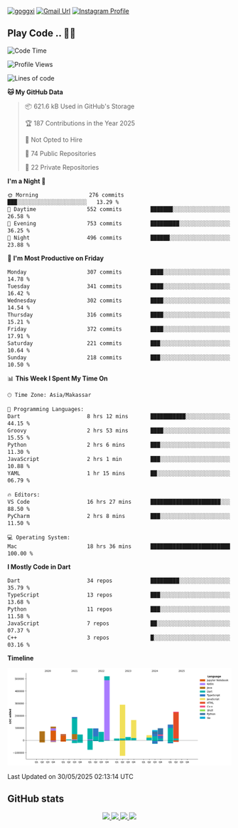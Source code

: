 [![goggxi](https://img.shields.io/badge/Portofolio-Goggxi-orange)](https://goggxi.github.io)
[![Gmail Url](https://img.shields.io/twitter/url?label=Goggxi@gmail.com&logo=gmail&style=social&url=http%3A%2F%2Fmailto%3Acontact.Goggxi@gmail.com)](mailto:Goggxi@gmail.com) [![Instagram Profile](https://img.shields.io/twitter/url?label=moh_rifkan&logo=instagram&style=social&url=https://www.instagram.com/moh_rifkan/)](https://www.instagram.com/moh_rifkan/)

## Play Code .. 💬🚀

<!-- [![Moh Rifkan GitHub stats](https://github-readme-stats.vercel.app/api?username=goggxi&count_private=true&show_icons=true&theme=dracula&custom_title=Goggxi%20Statistic%20🚀)](https://github.com/goggxi/goggxi)

[![Top Langs](https://github-readme-stats.vercel.app/api/top-langs/?username=goggxi&langs_count=8&layout=compact&show_icons=true&theme=dracula)](https://github.com/goggxi/goggxi) -->

<!--START_SECTION:waka-->
![Code Time](http://img.shields.io/badge/Code%20Time-4%2C351%20hrs%206%20mins-blue)

![Profile Views](http://img.shields.io/badge/Profile%20Views-1-blue)

![Lines of code](https://img.shields.io/badge/From%20Hello%20World%20I%27ve%20Written-2.3%20million%20lines%20of%20code-blue)

**🐱 My GitHub Data** 

> 📦 621.6 kB Used in GitHub's Storage 
 > 
> 🏆 187 Contributions in the Year 2025
 > 
> 🚫 Not Opted to Hire
 > 
> 📜 74 Public Repositories 
 > 
> 🔑 22 Private Repositories 
 > 
**I'm a Night 🦉** 

```text
🌞 Morning                276 commits         ███░░░░░░░░░░░░░░░░░░░░░░   13.29 % 
🌆 Daytime                552 commits         ███████░░░░░░░░░░░░░░░░░░   26.58 % 
🌃 Evening                753 commits         █████████░░░░░░░░░░░░░░░░   36.25 % 
🌙 Night                  496 commits         ██████░░░░░░░░░░░░░░░░░░░   23.88 % 
```
📅 **I'm Most Productive on Friday** 

```text
Monday                   307 commits         ████░░░░░░░░░░░░░░░░░░░░░   14.78 % 
Tuesday                  341 commits         ████░░░░░░░░░░░░░░░░░░░░░   16.42 % 
Wednesday                302 commits         ████░░░░░░░░░░░░░░░░░░░░░   14.54 % 
Thursday                 316 commits         ████░░░░░░░░░░░░░░░░░░░░░   15.21 % 
Friday                   372 commits         ████░░░░░░░░░░░░░░░░░░░░░   17.91 % 
Saturday                 221 commits         ███░░░░░░░░░░░░░░░░░░░░░░   10.64 % 
Sunday                   218 commits         ███░░░░░░░░░░░░░░░░░░░░░░   10.50 % 
```


📊 **This Week I Spent My Time On** 

```text
🕑︎ Time Zone: Asia/Makassar

💬 Programming Languages: 
Dart                     8 hrs 12 mins       ███████████░░░░░░░░░░░░░░   44.15 % 
Groovy                   2 hrs 53 mins       ████░░░░░░░░░░░░░░░░░░░░░   15.55 % 
Python                   2 hrs 6 mins        ███░░░░░░░░░░░░░░░░░░░░░░   11.30 % 
JavaScript               2 hrs 1 min         ███░░░░░░░░░░░░░░░░░░░░░░   10.88 % 
YAML                     1 hr 15 mins        ██░░░░░░░░░░░░░░░░░░░░░░░   06.79 % 

🔥 Editors: 
VS Code                  16 hrs 27 mins      ██████████████████████░░░   88.50 % 
PyCharm                  2 hrs 8 mins        ███░░░░░░░░░░░░░░░░░░░░░░   11.50 % 

💻 Operating System: 
Mac                      18 hrs 36 mins      █████████████████████████   100.00 % 
```

**I Mostly Code in Dart** 

```text
Dart                     34 repos            █████████░░░░░░░░░░░░░░░░   35.79 % 
TypeScript               13 repos            ███░░░░░░░░░░░░░░░░░░░░░░   13.68 % 
Python                   11 repos            ███░░░░░░░░░░░░░░░░░░░░░░   11.58 % 
JavaScript               7 repos             ██░░░░░░░░░░░░░░░░░░░░░░░   07.37 % 
C++                      3 repos             █░░░░░░░░░░░░░░░░░░░░░░░░   03.16 % 
```



**Timeline**

![Lines of Code chart](https://raw.githubusercontent.com/Goggxi/Goggxi/main/assets/bar_graph.png)


 Last Updated on 30/05/2025 02:13:14 UTC
<!--END_SECTION:waka-->

## GitHub stats

<p align="center">
  <a href="https://github.com/goggxi">
    <img src="http://github-profile-summary-cards.vercel.app/api/cards/profile-details?username=goggxi&theme=transparent" />
  </a>
  <a href="https://github.com/goggxi">
    <img src="https://github-readme-streak-stats.herokuapp.com/?user=goggxi&hide_border=true&card_width=338&theme=transparent" />
  </a>
  <a href="https://github.com/goggxi">
    <img src="http://github-profile-summary-cards.vercel.app/api/cards/stats?username=goggxi&theme=transparent" />
  </a>
  <a href="https://github.com/goggxi">
    <img src="https://github-readme-stats.vercel.app/api/top-langs/?username=goggxi&langs_count=10&exclude_repo=&hide=c,makefile,html,css,sass,nix,nunjucks,tsql,dockerfile,shell&card_width=699&hide_border=true&theme=transparent" />
  </a>
  <!-- <br/>
  <a href="https://github.com/goggxi">
    <img src="https://komarev.com/ghpvc/?username=goggxi&color=blue&style=flat" />
  </a> -->
</p>
